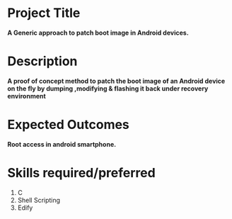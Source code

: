 # Project Title #
**A Generic approach to patch boot image in Android devices.**
# Description #
**A proof of concept method to patch the boot image of an Android device on the fly by dumping ,modifying & flashing it back under recovery environment** 
# Expected Outcomes #
**Root access in android smartphone.**
# Skills required/preferred #
1. C 
2. Shell Scripting 
3. Edify
